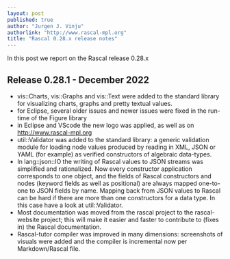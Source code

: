 ```yaml
---
layout: post 
published: true
author: "Jurgen J. Vinju"
authorlink: "http://www.rascal-mpl.org"
title: "Rascal 0.28.x release notes"
---
```


In this post we report on the Rascal release 0.28.x

<!--truncate-->

## Release 0.28.1 - December 2022

* vis::Charts, vis::Graphs and vis::Text were added to the standard library for visualizing charts, graphs and pretty textual values.
* for Eclipse, several older issues and newer issues were fixed in the run-time of the Figure library
* in Eclipse and VScode the new logo was applied, as well as on http://www.rascal-mpl.org
* util::Validator was added to the standard library: a generic validation module for loading node values produced by reading in XML, JSON or YAML (for example) as verified constructors of algebraic data-types.
* In lang::json::IO  the writing of Rascal values to JSON streams was simplified and rationalized. Now every constructor application corresponds to one object, and the fields of Rascal constructors and nodes (keyword fields as well as positional) are always mapped one-to-one to JSON fields by name. Mapping back from JSON values to Rascal can be hard if there are more than one constructors for a data type. In this case have a look at util::Validator.
* Most documentation was moved from the rascal project to the rascal-website project; this will make it easier and faster to contribute to (fixes in) the Rascal documentation.
* Rascal-tutor compiler was improved in many dimensions: screenshots of visuals were added and the compiler is incremental now per Markdown/Rascal file.
